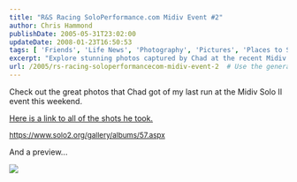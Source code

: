 ```yaml
---
title: "R&S Racing SoloPerformance.com Midiv Event #2"
author: Chris Hammond
publishDate: 2005-05-31T23:02:00
updateDate: 2008-01-23T16:50:53
tags: [ 'Friends', 'Life News', 'Photography', 'Pictures', 'Places to See', 'SEO', 'Site News', 'Technology' ]
excerpt: "Explore stunning photos captured by Chad at the recent Midiv Solo II event. Click the link for all the shots and get a sneak peek of the action."
url: /2005/rs-racing-soloperformancecom-midiv-event-2  # Use the generated URL with year
---
```

<P>Check out the great photos that Chad got of my last run at the Midiv Solo II event this weekend.</P> <P><A href="https://www.solo2.org/gallery/albums/57.aspx">Here is a link to all of the shots he took.</A></P> <P><A href="https://www.solo2.org/gallery/albums/57.aspx" target=_blank><FONT size=2>https://www.solo2.org/gallery/albums/57.aspx</FONT></A><A href="https://www.solo2.org/Gallery/photos/57/5/320x213.aspx"></A></P> <P>And a preview...</P> <P><IMG src="https://www.solo2.org/Gallery/photos/57/5/320x213.aspx"></P>

